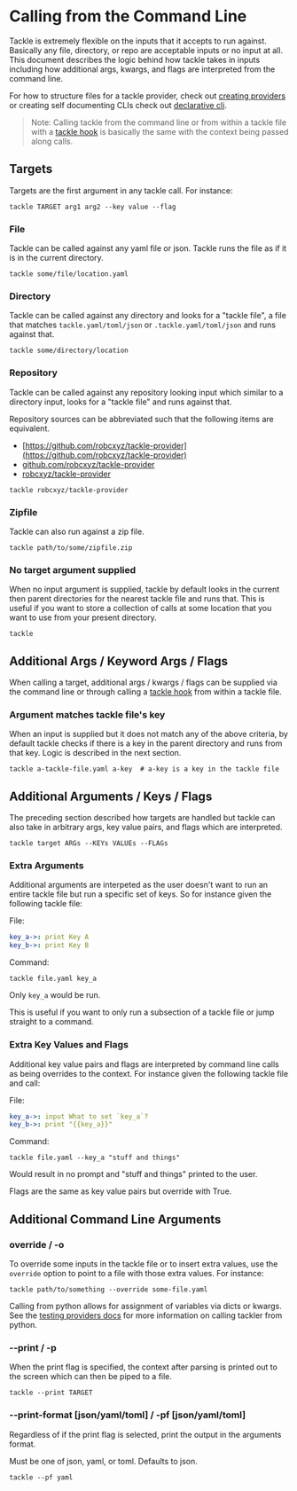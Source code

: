 # Calling from the Command Line

Tackle is extremely flexible on the inputs that it accepts to run against. Basically any file, directory, or repo are acceptable inputs or no input at all. This document describes the logic behind how tackle takes in inputs including how additional args, kwargs, and flags are interpreted from the command line.  

For how to structure files for a tackle provider, check out [creating providers](./creating-providers.md) or creating self documenting CLIs check out [declarative cli](./declarative-cli.md).

> Note: Calling tackle from the command line or from within a tackle file with a [tackle hook](providers/tackle/tackle.md) is basically the same with the context being passed along calls.

## Targets

Targets are the first argument in any tackle call. For instance:

```shell
tackle TARGET arg1 arg2 --key value --flag
```

### File

Tackle can be called against any yaml file or json. Tackle runs the file as if it is in the current directory.

```shell
tackle some/file/location.yaml
```

### Directory

Tackle can be called against any directory and looks for a "tackle file", a file that matches `tackle.yaml/toml/json` or `.tackle.yaml/toml/json` and runs against that.

```shell
tackle some/directory/location
```

### Repository

Tackle can be called against any repository looking input which similar to a directory input, looks for a "tackle file" and runs against that.

Repository sources can be abbreviated such that the following items are equivalent.

- [https://github.com/robcxyz/tackle-provider](https://github.com/robcxyz/tackle-provider)
- [github.com/robcxyz/tackle-provider](https://github.com/robcxyz/tackle-provider)
- [robcxyz/tackle-provider](https://github.com/robcxyz/tackle-provider)

```shell
tackle robcxyz/tackle-provider
```

### Zipfile

Tackle can also run against a zip file.

```shell
tackle path/to/some/zipfile.zip
```

### No target argument supplied

When no input argument is supplied, tackle by default looks in the current then parent directories for the nearest tackle file and runs that. This is useful if you want to store a collection of calls at some location that you want to use from your present directory.

```shell
tackle
```

## Additional Args / Keyword Args / Flags

When calling a target, additional args / kwargs / flags can be supplied via the command line or through calling a [tackle hook]() from within a tackle file.  

### Argument matches tackle file's key

When an input is supplied but it does not match any of the above criteria, by default tackle checks if there is a key in the parent directory and runs from that key. Logic is described in the next section.

```shell
tackle a-tackle-file.yaml a-key  # a-key is a key in the tackle file
```

## Additional Arguments / Keys / Flags

The preceding section described how targets are handled but tackle can also take in arbitrary args, key value pairs, and flags which are interpreted.  

```shell
tackle target ARGs --KEYs VALUEs --FLAGs
```

### Extra Arguments

Additional arguments are interpeted as the user doesn't want to run an entire tackle file but run a specific set of keys. So for instance given the following tackle file:

File:
```yaml
key_a->: print Key A
key_b->: print Key B
```

Command:
```shell
tackle file.yaml key_a
```

Only `key_a` would be run.

This is useful if you want to only run a subsection of a tackle file or jump straight to a command.

### Extra Key Values and Flags

Additional key value pairs and flags are interpreted by command line calls as being overrides to the context. For instance given the following tackle file and call:

File:
```yaml
key_a->: input What to set `key_a`?
key_b->: print "{{key_a}}"
```

Command:
```shell
tackle file.yaml --key_a "stuff and things"
```

Would result in no prompt and "stuff and things" printed to the user.

Flags are the same as key value pairs but override with True.

## Additional Command Line Arguments

### override / -o

To override some inputs in the tackle file or to insert extra values, use the `override` option to point to a file with those extra values.  For instance:

```shell
tackle path/to/something --override some-file.yaml
```

Calling from python allows for assignment of variables via dicts or kwargs. See the [testing providers docs](testing-providers.md) for more information on calling tackler from python.

### --print / -p

When the print flag is specified, the context after parsing is printed out to the screen which can then be piped to a file.

```shell
tackle --print TARGET
```

### --print-format [json/yaml/toml] / -pf [json/yaml/toml]

Regardless of if the print flag is selected, print the output in the arguments format.

Must be one of json, yaml, or toml. Defaults to json.

```shell
tackle --pf yaml
```
